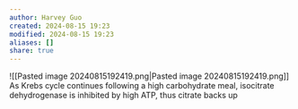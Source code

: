 ```yaml
---
author: Harvey Guo
created: 2024-08-15 19:23
modified: 2024-08-15 19:23
aliases: []
share: true
---
```

![[Pasted image 20240815192419.png|Pasted image 20240815192419.png]]
As Krebs cycle continues following a high carbohydrate meal, isocitrate dehydrogenase is inhibited by high ATP, thus citrate backs up
